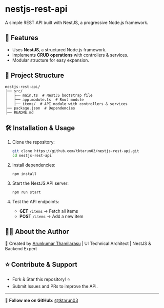 # nestjs-rest-api

A simple REST API built with NestJS, a progressive Node.js framework.

## 🚀 Features
- Uses **NestJS**, a structured Node.js framework.
- Implements **CRUD operations** with controllers & services.
- Modular structure for easy expansion.

## 📂 Project Structure
```
nestjs-rest-api/
│── src/
│   ├── main.ts  # NestJS bootstrap file
│   ├── app.module.ts  # Root module
│   ├── items/  # API module with controllers & services
│── package.json  # Dependencies
│── README.md
```

## 🛠 Installation & Usage

1. Clone the repository:
   ```bash
   git clone https://github.com/tktarun03/nestjs-rest-api.git
   cd nestjs-rest-api
   ```

2. Install dependencies:
   ```bash
   npm install
   ```

3. Start the NestJS API server:
   ```bash
   npm run start
   ```

4. Test the API endpoints:
   - **GET** `/items` → Fetch all items
   - **POST** `/items` → Add a new item

## 👨‍💻 About the Author

🚀 Created by [Arunkumar Thamilarasu](https://github.com/tktarun03) | UI Technical Architect | NestJS & Backend Expert

## ⭐ Contribute & Support
- Fork & Star this repository! ⭐
- Submit Issues and PRs to improve the API.

---
🎯 **Follow me on GitHub**: [@tktarun03](https://github.com/tktarun03)
